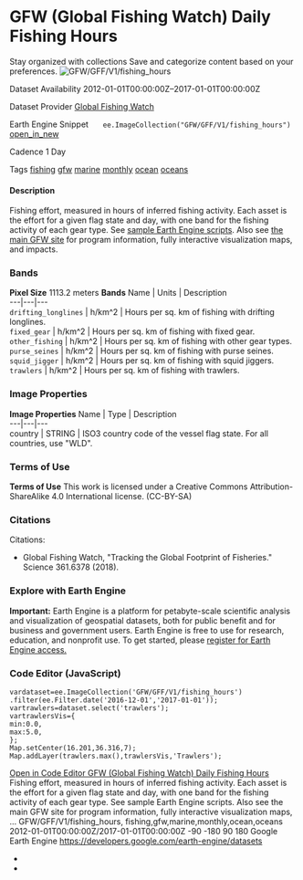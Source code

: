  
#  GFW (Global Fishing Watch) Daily Fishing Hours 
Stay organized with collections  Save and categorize content based on your preferences. 
![GFW/GFF/V1/fishing_hours](https://developers.google.com/earth-engine/datasets/images/GFW/GFW_GFF_V1_fishing_hours_sample.png) 

Dataset Availability
    2012-01-01T00:00:00Z–2017-01-01T00:00:00Z 

Dataset Provider
     [ Global Fishing Watch ](https://globalfishingwatch.org/) 

Earth Engine Snippet
     `    ee.ImageCollection("GFW/GFF/V1/fishing_hours")   ` [ open_in_new ](https://code.earthengine.google.com/?scriptPath=Examples:Datasets/GFW/GFW_GFF_V1_fishing_hours) 

Cadence
    1 Day 

Tags
     [fishing](https://developers.google.com/earth-engine/datasets/tags/fishing) [gfw](https://developers.google.com/earth-engine/datasets/tags/gfw) [marine](https://developers.google.com/earth-engine/datasets/tags/marine) [monthly](https://developers.google.com/earth-engine/datasets/tags/monthly) [ocean](https://developers.google.com/earth-engine/datasets/tags/ocean) [oceans](https://developers.google.com/earth-engine/datasets/tags/oceans)
#### Description
Fishing effort, measured in hours of inferred fishing activity. Each asset is the effort for a given flag state and day, with one band for the fishing activity of each gear type.
See [sample Earth Engine scripts](https://globalfishingwatch.org/research/global-footprint-of-fisheries/). Also see [the main GFW site](https://GlobalFishingWatch.org) for program information, fully interactive visualization maps, and impacts.
### Bands
**Pixel Size** 1113.2 meters 
**Bands**
Name | Units | Description  
---|---|---  
`drifting_longlines` | h/km^2 | Hours per sq. km of fishing with drifting longlines.  
`fixed_gear` | h/km^2 | Hours per sq. km of fishing with fixed gear.  
`other_fishing` | h/km^2 | Hours per sq. km of fishing with other gear types.  
`purse_seines` | h/km^2 | Hours per sq. km of fishing with purse seines.  
`squid_jigger` | h/km^2 | Hours per sq. km of fishing with squid jiggers.  
`trawlers` | h/km^2 | Hours per sq. km of fishing with trawlers.  
### Image Properties
**Image Properties**
Name | Type | Description  
---|---|---  
country | STRING | ISO3 country code of the vessel flag state. For all countries, use "WLD".  
### Terms of Use
**Terms of Use**
This work is licensed under a Creative Commons Attribution-ShareAlike 4.0 International license. (CC-BY-SA)
### Citations
Citations:
  * Global Fishing Watch, "Tracking the Global Footprint of Fisheries." Science 361.6378 (2018).


### Explore with Earth Engine
**Important:** Earth Engine is a platform for petabyte-scale scientific analysis and visualization of geospatial datasets, both for public benefit and for business and government users. Earth Engine is free to use for research, education, and nonprofit use. To get started, please [register for Earth Engine access.](https://console.cloud.google.com/earth-engine)
### Code Editor (JavaScript)
```
vardataset=ee.ImageCollection('GFW/GFF/V1/fishing_hours')
.filter(ee.Filter.date('2016-12-01','2017-01-01'));
vartrawlers=dataset.select('trawlers');
vartrawlersVis={
min:0.0,
max:5.0,
};
Map.setCenter(16.201,36.316,7);
Map.addLayer(trawlers.max(),trawlersVis,'Trawlers');
```
[ Open in Code Editor ](https://code.earthengine.google.com/?scriptPath=Examples:Datasets/GFW/GFW_GFF_V1_fishing_hours)
[ GFW (Global Fishing Watch) Daily Fishing Hours ](https://developers.google.com/earth-engine/datasets/catalog/GFW_GFF_V1_fishing_hours)
Fishing effort, measured in hours of inferred fishing activity. Each asset is the effort for a given flag state and day, with one band for the fishing activity of each gear type. See sample Earth Engine scripts. Also see the main GFW site for program information, fully interactive visualization maps, …
GFW/GFF/V1/fishing_hours, fishing,gfw,marine,monthly,ocean,oceans 
2012-01-01T00:00:00Z/2017-01-01T00:00:00Z
-90 -180 90 180 
Google Earth Engine
https://developers.google.com/earth-engine/datasets
  * [ ](https://doi.org/https://globalfishingwatch.org/)
  * [ ](https://doi.org/https://developers.google.com/earth-engine/datasets/catalog/GFW_GFF_V1_fishing_hours)


